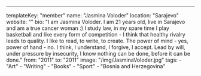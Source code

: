 ---
  templateKey: "member"
  name: "Jasmina Voloder"
  location: "Sarajevo"
  website: ""
  bio: "I am Jasmina Voloder. I am 21 years old, live in Sarajevo and am a true cancer woman :) I study law, in my spare time I play basketball and like every form of competition - I think that healthy rivalry leads to quality. I like to read, to write, to create. The power of mind - yes, power of hand - no. I think, I understand, I forgive, I accept. Lead by will, under pressure by insecurity, I know nothing can be done, before it can be done."
  from: "2011"
  to: "2011"
  image: "/img/JasminaVoloder.jpg"
  tags: 
    - "Art"
    - "Writing"
    - "Books"
    - "Sport"
    - "Bosnia and Herzegovina"
